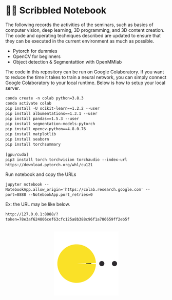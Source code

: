 # 👋🏻 Scribbled Notebook
The following records the activities of the seminars, such as basics of computer vision, deep learning, 3D programming, and 3D content creation. The code and operating techniques described are updated to ensure that they can be executed in the current environment as much as possible.
- Pytorch for dummies
- OpenCV for beginners
- Object detection & Segmentattion with OpenMMlab

The code in this repository can be run on Google Colaboratory. If you want to reduce the time it takes to train a neural network, you can simply connect Google Colaboratory to your local runtime. Below is how to setup your local server.
```
conda create -n colab python=3.8.3
conda activate colab
pip install -U scikit-learn==1.2.2 --user
pip install albumentations==1.3.1 --user
pip install pandas==1.5.3 --user
pip install segmentation-models-pytorch
pip install opencv-python==4.8.0.76
pip install matplotlib
pip install seaborn
pip install torchsummary

[gpu/cuda]
pip3 install torch torchvision torchaudio --index-url https://download.pytorch.org/whl/cu121
```

Run notebook and copy the URLs
```
jupyter notebook --NotebookApp.allow_origin='https://colab.research.google.com' --port=8888 --NotebookApp.port_retries=0
```
Ex: the URL may be like below.
```
http://127.0.0.1:8888/?token=78e3af624806cef63cfc125a8b388c96f1a786659ff2eb5f
```

<div align="center">
	<br>
	<img src="https://raw.githubusercontent.com/Aniket965/Aniket965/master/pacman.svg?sanitize=true" width="200" height="200">
</div>
